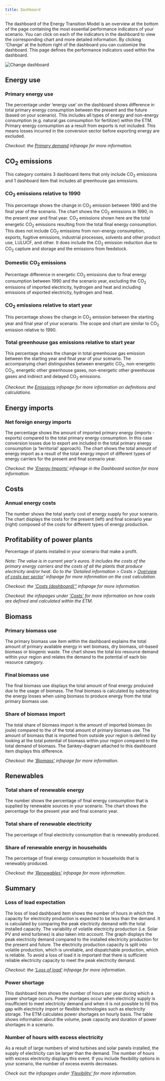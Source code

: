 ```yaml
---
title: Dashboard
---
```


The dashboard of the Energy Transition Model is an overview at the bottom of the page containing the most essential performance indicators of your scenario. You can click on each of the indicators in the dashboard to view the corresponding chart and more detailed information. By clicking 'Change' at the bottom right of the dashboard you can customize the dashboard. This page defines the performance indicators used within the dashboard.

![Change dashboard](/img/docs/dashboard_overview.png)

## Energy use

### Primary energy use
The percentage under ‘energy use’ on the dashboard shows difference in total primary energy consumption between the present and the future (based on your scenario). This includes all types of energy and non-energy consumption (e.g. natural gas consumption for fertilizer) within the ETM. Primary energy consumption as a result from exports is not included. This means losses incurred in the conversion sector before exporting energy are excluded.

_Checkout: the [Primary demand](primary-energy) infopage for more information._

## CO<sub>2</sub> emissions
This category contains 3 dashboard items that only include CO<sub>2</sub> emissions and 1 dashboard item that includes all greenhouse gas emissions.

### CO<sub>2</sub> emissions relative to 1990
This percentage shows the change in CO<sub>2</sub> emission between 1990 and the final year of the scenario. The chart shows the CO<sub>2</sub> emissions in 1990, in the present year and final year. CO<sub>2</sub> emissions shown here are the total energetic CO<sub>2</sub> emissions resulting from the total final energy consumption. This does not include CO<sub>2</sub> emissions from non-energy consumption, exports, fugitive emissions, industrial processes, solvents and other product use, LULUCF, and other. It does include the CO<sub>2</sub> emission reduction due to CO<sub>2</sub> capture and storage and the emissions from feedstock.

### Domestic CO<sub>2</sub> emissions
Percentage difference in energetic CO<sub>2</sub> emissions due to final energy consumption between 1990 and the scenario year, excluding the CO<sub>2</sub> emissions of imported electricity, hydrogen and heat and including emissions of exported electricity, hydrogen and heat.

### CO<sub>2</sub> emissions relative to start year
This percentage shows the change in CO<sub>2</sub> emission between the starting year and final year of your scenario. The scope and chart are similar to CO<sub>2</sub> emission relative to 1990.

### Total greenhouse gas emissions relative to start year
This percentage shows the change in total greenhouse gas emission between the starting year and final year of your scenario. The accompanying chart distinguishes between energetic CO<sub>2</sub>, non-energetic CO<sub>2</sub>, energetic other greenhouse gases, non-energetic other greenhouse gases and indirect and delayed CO<sub>2</sub> emissions.

_Checkout: the [Emissions](co2-main-principles) infopage for more information on definitions and calculations._

## Energy imports
### Net foreign energy imports
The percentage shows the amount of imported primary energy (imports - exports) compared to the total primary energy consumption. In this case conversion losses due to export are included in the total primary energy consumption (a ‘territorial’ approach). The chart shows the total amount of energy import as a result of the total energy import of different types of energy carriers for the present and final scenario year.

_Checkout: the ['Energy Imports'](import-calculations) infopage in the Dashboard section for more information._

## Costs
### Annual energy costs
The number shows the total yearly cost of energy supply for your scenario. The chart displays the costs for the present (left) and final scenario year (right) composed of the costs for different types of energy production.

## Profitability of power plants
Percentage of plants installed in your scenario that make a profit.

_Note: The value is in current year's euros. It includes the costs of the primary energy carriers and the costs of all the plants that produce electricity and/or heat. Go to the 'Detailed information > Costs > [Overview of costs per sector](cost-overview-per-sector.md)' infopage for more information on the cost calculation._

_Checkout: the ['Costs (dashboard)''](cost-dashboard) infopage for more information._

_Checkout: the infopages under ['Costs'](cost-main-principles) for more information on how costs are defined and calculated within the ETM._

## Biomass

### Primary biomass use
The primary biomass use item within the dashboard explains the total amount of primary available energy in wet biomass, dry biomass, oil-based biomass or biogenic waste. The chart shows the total bio resource demand within your region and relates the demand to the potential of each bio resource category.

### Final biomass use
The final biomass use displays the total amount of final energy produced due to the usage of biomass. The final biomass is calculated by subtracting the energy losses when using biomass to produce energy from the total primary biomass use.

### Share of biomass import
The total share of biomass import is the amount of imported biomass (in joule) compared to the of the total amount of primary biomass use. The amount of biomass that is imported from outside your region is defined by looking at the total potential of biomass within your region compared to the total demand of biomass. The Sankey-diagram attached to this dashboard item displays this difference.

_Checkout: the ['Biomass'](biomass) infopage for more information._

## Renewables
### Total share of renewable energy
The number shows the percentage of final energy consumption that is supplied by renewable sources in your scenario. The chart shows the percentage for the present year and final scenario year.

### Total share of renewable electricity
The percentage of final electricity consumption that is renewably produced.

### Share of renewable energy in households
The percentage of final energy consumption in households that is renewably produced.

_Checkout: the ['Renewables'](renewability) infopage for more information._

## Summary

### Loss of load expectation
The loss of load dashboard item shows the number of hours in which the capacity for electricity production is expected to be less than the demand. It is calculated by comparing the peak electricity demand with the total installed capacity. The variability of volatile electricity production (i.e. Solar PV and wind turbines) is also taken into account. The graph displays the peak electricity demand compared to the installed electricity production for the present and future. The electricity production capacity is split into volatile production, which is unreliable, and dispatchable production, which is reliable. To avoid a loss of load it is important that there is sufficient reliable electricity capacity to meet the peak electricity demand.

_Checkout: the ['Loss of load'](loss-of-load-expectation) infopage for more information._

### Power shortage
This dashboard item shows the number of hours per year during which a power shortage occurs. Power shortages occur when electricity supply is insufficient to meet electricity demand and when it is not possible to fill this gap with electricity import or flexible technologies such as electricity storage. The ETM calculates power shortages on hourly basis. The table shows information about the volume, peak capacity and duration of power shortages in a scenario. 

### Number of hours with excess electricity
As a result of large numbers of wind turbines and solar panels installed, the supply of electricity can be larger than the demand. The number of hours with excess electricity displays this event. If you include flexibility options in your scenario, the number of excess events decreases.

_Check out: the infopages under ['Flexibility'](flexibility) for more information._
